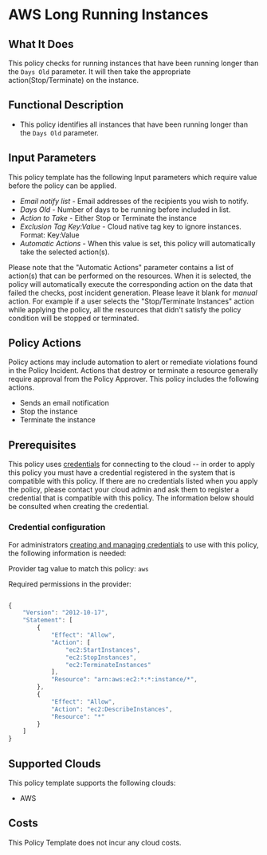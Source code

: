 # AWS Long Running Instances

## What It Does

This policy checks for running instances that have been running longer than the `Days Old` parameter. It will then take the appropriate action(Stop/Terminate) on the instance.

## Functional Description

- This policy identifies all instances that have been running longer than the `Days Old` parameter.

## Input Parameters

This policy template has the following Input parameters which require value before
the policy can be applied.

- *Email notify list* - Email addresses of the recipients you wish to notify.
- *Days Old* - Number of days to be running before included in list.
- *Action to Take* - Either Stop or Terminate the instance
- *Exclusion Tag Key:Value* - Cloud native tag key to ignore instances. Format: Key:Value
- *Automatic Actions* - When this value is set, this policy will automatically take the selected action(s).

Please note that the "Automatic Actions" parameter contains a list of action(s) that can be performed on the resources. When it is selected, the policy will automatically execute the corresponding action on the data that failed the checks, post incident generation. Please leave it blank for *manual* action.
For example if a user selects the "Stop/Terminate Instances" action while applying the policy, all the resources that didn't satisfy the policy condition will be stopped or terminated.

## Policy Actions

Policy actions may include automation to alert or remediate violations found in the
 Policy Incident. Actions that destroy or terminate a resource generally require
 approval from the Policy Approver. This policy includes the following actions.

- Sends an email notification
- Stop the instance
- Terminate the instance

## Prerequisites

This policy uses [credentials](https://docs.rightscale.com/policies/users/guides/credential_management.html)
for connecting to the cloud -- in order to apply this policy you must have a
 credential registered in the system that is compatible with this policy. If
 there are no credentials listed when you apply the policy, please contact your
 cloud admin and ask them to register a credential that is compatible with this
  policy. The information below should be consulted when creating the credential.

### Credential configuration

For administrators [creating and managing credentials](https://docs.rightscale.com/policies/users/guides/credential_management.html)
to use with this policy, the following information is needed:

Provider tag value to match this policy: `aws`

Required permissions in the provider:

```javascript

{
    "Version": "2012-10-17",
    "Statement": [
        {
            "Effect": "Allow",
            "Action": [
                "ec2:StartInstances",
                "ec2:StopInstances",
                "ec2:TerminateInstances"
            ],
            "Resource": "arn:aws:ec2:*:*:instance/*",
        },
        {
            "Effect": "Allow",
            "Action": "ec2:DescribeInstances",
            "Resource": "*"
        }
    ]
}

```

## Supported Clouds

This policy template supports the following clouds:

- AWS

## Costs

This Policy Template does not incur any cloud costs.
